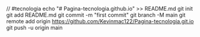 // #tecnologia
echo "# Pagina-tecnologia.github.io" >> README.md
git init
git add README.md
git commit -m "first commit"
git branch -M main
git remote add origin https://github.com/Kevinmac122/Pagina-tecnologia.git.io
git push -u origin main
